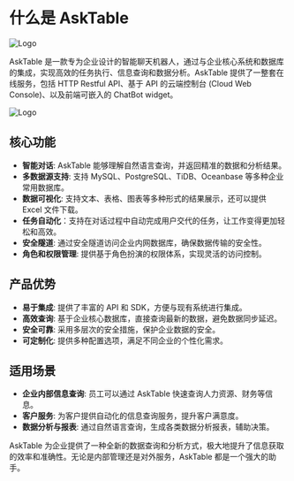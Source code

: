 

# 什么是 AskTable

<div className="img-center small">
  <img src="/img/asktable/at_logo.png" alt="Logo" />
</div>

AskTable 是一款专为企业设计的智能聊天机器人，通过与企业核心系统和数据库的集成，实现高效的任务执行、信息查询和数据分析。AskTable 提供了一整套在线服务，包括 HTTP Restful API、基于 API 的云端控制台 (Cloud Web Console)、以及前端可嵌入的 ChatBot widget。

<div className="img-center large">
  <img src="/img/asktable/at_intro.png" alt="Logo" />
</div>


## 核心功能

- **智能对话**: AskTable 能够理解自然语言查询，并返回精准的数据和分析结果。
- **多数据源支持**: 支持 MySQL、PostgreSQL、TiDB、Oceanbase 等多种企业常用数据库。
- **数据可视化**: 支持文本、表格、图表等多种形式的结果展示，还可以提供 Excel 文件下载。
- **任务自动化**：支持在对话过程中自动完成用户交代的任务，让工作变得更加轻松和高效。
- **安全隧道**: 通过安全隧道访问企业内网数据库，确保数据传输的安全性。
- **角色和权限管理**: 提供基于角色扮演的权限体系，实现灵活的访问控制。

## 产品优势

- **易于集成**: 提供了丰富的 API 和 SDK，方便与现有系统进行集成。
- **高效查询**: 基于企业核心数据库，直接查询最新的数据，避免数据同步延迟。
- **安全可靠**: 采用多层次的安全措施，保护企业数据的安全。
- **可定制化**: 提供多种配置选项，满足不同企业的个性化需求。

## 适用场景

- **企业内部信息查询**: 员工可以通过 AskTable 快速查询人力资源、财务等信息。
- **客户服务**: 为客户提供自动化的信息查询服务，提升客户满意度。
- **数据分析与报表**: 通过自然语言查询，生成各类数据分析报表，辅助决策。

AskTable 为企业提供了一种全新的数据查询和分析方式，极大地提升了信息获取的效率和准确性。无论是内部管理还是对外服务，AskTable 都是一个强大的助手。
